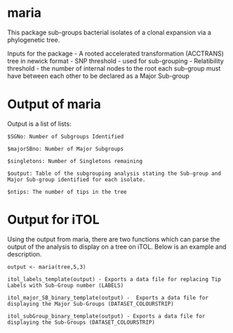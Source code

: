 # maria

This package sub-groups bacterial isolates of a clonal expansion via a phylogenetic tree.

Inputs for the package 
	- A rooted accelerated transformation (ACCTRANS) tree in newick format
	- SNP threshold - used for sub-grouping
	- Relatibility threshold - the number of internal nodes to the root each sub-group must have between each other to be declared as a Major Sub-group


# Output of maria
Output is a list of lists:

	$SGNo: Number of Subgroups Identified

	$majorSBno: Number of Major Subgroups

	$singletons: Number of Singletons remaining

	$output: Table of the subgrouping analysis stating the Sub-group and Major Sub-group identified for each isolate.

	$ntips: The number of tips in the tree

# Output for iTOL
Using the output from maria, there are two functions which can parse the output of the analysis to display on a tree on iTOL. Below is an example and description.

	output <- maria(tree,5,3)

	itol_labels_template(output) - Exports a data file for replacing Tip Labels with Sub-Group number (LABELS)

	itol_major_SB_binary_template(output) -  Exports a data file for displaying the Major Sub-Groups (DATASET_COLOURSTRIP)

	itol_subGroup_binary_template(output) - Exports a data file for displaying the Sub-Groups (DATASET_COLOURSTRIP)